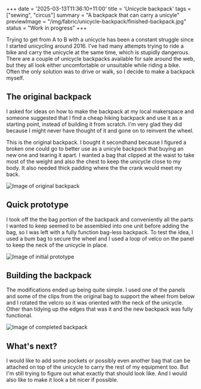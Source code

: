 +++
date = '2025-03-13T11:36:10+11:00'
title = 'Unicycle backpack'
tags = ["sewing", "circus"]
summary = "A backpack that can carry a unicyle"
previewImage = "/img/fabric/unicycle-backpack/finished-backpack.jpg"
status = "Work in progress"
+++

Trying to get from A to B with a unicycle has been a constant struggle since I started unicycling around 2016. I've had many attempts trying to ride a bike and carry the unicycle at the same time, which is stupidly dangerous. There are a couple of unicycle backpacks available for sale around the web, but they all look either uncomfortable or unsuitable while riding a bike. Often the only solution was to drive or walk, so I decide to make a backpack myself.

## The original backpack

I asked for ideas on how to make the backpack at my local makerspace and someone suggested that I find a cheap hiking backpack and use it as a starting point, instead of building it from scratch. I'm very glad they did because I might never have thought of it and gone on to reinvent the wheel.

This is the original backpack. I bought it secondhand because I figured a broken one could go to better use as a unicyle backpack that buying an new one and tearing it apart. I wanted a bag that clipped at the waist to take most of the weight and also the chest to keep the unicycle close to my body. It also needed thick padding where the the crank would meet my back.

![Image of original backpack](/img/fabric/unicycle-backpack/original-backpack.jpg)

## Quick prototype

I took off the the bag portion of the backpack and conveniently all the parts I wanted to keep seemed to be assembled into one unit before adding the bag, so I was left with a fully function bag-less backpack. To test the idea, I used a bum bag to secure the wheel and I used a loop of velco on the panel to keep the neck of the unicycle in place.

![Image of initial prototype](/img/fabric/unicycle-backpack/prototype.jpg)

## Building the backpack

The modifications ended up being quite simple. I used one of the panels and some of the clips from the original bag to support the wheel from below and I rotated the velcro so it was oriented with the neck of the unicycle. Other than tidying up the edges that was it and the new backpack was fully functional.

![Image of completed backpack](/img/fabric/unicycle-backpack/finished-backpack.jpg)

## What's next?

I would like to add some pockets or possibly even another bag that can be attached on top of the unicycle to carry the rest of my equipment too. But I'm still trying to figure out what exactly that should look like. And I would also like to make it look a bit nicer if possible.